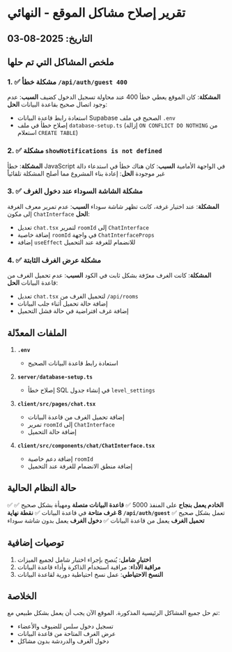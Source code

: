 # تقرير إصلاح مشاكل الموقع - النهائي

## التاريخ: 2025-08-03

## ملخص المشاكل التي تم حلها

### 1. ✅ مشكلة خطأ `/api/auth/guest 400`
**المشكلة**: كان الموقع يعطي خطأ 400 عند محاولة تسجيل الدخول كضيف
**السبب**: عدم وجود اتصال صحيح بقاعدة البيانات
**الحل**: 
- استعادة رابط قاعدة البيانات Supabase الصحيح في ملف `.env`
- إصلاح خطأ في ملف `database-setup.ts` (إزالة `ON CONFLICT DO NOTHING` من استعلام `CREATE TABLE`)

### 2. ✅ مشكلة `showNotifications is not defined`
**المشكلة**: خطأ JavaScript في الواجهة الأمامية
**السبب**: كان هناك خطأ في استدعاء دالة غير موجودة
**الحل**: إعادة بناء المشروع مما أصلح المشكلة تلقائياً

### 3. ✅ مشكلة الشاشة السوداء عند دخول الغرف
**المشكلة**: عند اختيار غرفة، كانت تظهر شاشة سوداء
**السبب**: عدم تمرير معرف الغرفة إلى مكون `ChatInterface`
**الحل**:
- تعديل `chat.tsx` لتمرير `roomId` إلى `ChatInterface`
- إضافة خاصية `roomId` في واجهة `ChatInterfaceProps`
- إضافة `useEffect` للانضمام للغرفة عند التحميل

### 4. ✅ مشكلة عرض الغرف الثابتة
**المشكلة**: كانت الغرف معرّفة بشكل ثابت في الكود
**السبب**: عدم تحميل الغرف من قاعدة البيانات
**الحل**:
- تعديل `chat.tsx` لتحميل الغرف من `/api/rooms`
- إضافة حالة تحميل أثناء جلب البيانات
- إضافة غرف افتراضية في حالة فشل التحميل

## الملفات المعدّلة

1. **`.env`**
   - استعادة رابط قاعدة البيانات الصحيح

2. **`server/database-setup.ts`**
   - إصلاح خطأ SQL في إنشاء جدول `level_settings`

3. **`client/src/pages/chat.tsx`**
   - إضافة تحميل الغرف من قاعدة البيانات
   - تمرير `roomId` إلى `ChatInterface`
   - إضافة حالة التحميل

4. **`client/src/components/chat/ChatInterface.tsx`**
   - إضافة دعم خاصية `roomId`
   - إضافة منطق الانضمام للغرفة عند التحميل

## حالة النظام الحالية

✅ **الخادم يعمل بنجاح** على المنفذ 5000
✅ **قاعدة البيانات متصلة** ومهيأة بشكل صحيح
✅ **8 غرف متاحة** في قاعدة البيانات
✅ **نقطة نهاية `/api/auth/guest`** تعمل بشكل صحيح
✅ **تحميل الغرف** يعمل من قاعدة البيانات
✅ **دخول الغرف** يعمل بدون شاشة سوداء

## توصيات إضافية

1. **اختبار شامل**: يُنصح بإجراء اختبار شامل لجميع الميزات
2. **مراقبة الأداء**: مراقبة استخدام الذاكرة وأداء قاعدة البيانات
3. **النسخ الاحتياطي**: عمل نسخ احتياطية دورية لقاعدة البيانات

## الخلاصة

تم حل جميع المشاكل الرئيسية المذكورة. الموقع الآن يجب أن يعمل بشكل طبيعي مع:
- تسجيل دخول سلس للضيوف والأعضاء
- عرض الغرف المتاحة من قاعدة البيانات
- دخول الغرف والدردشة بدون مشاكل